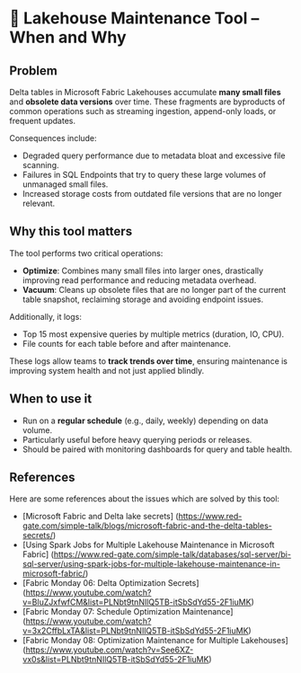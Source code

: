 # 🔧 Lakehouse Maintenance Tool – When and Why

## Problem

Delta tables in Microsoft Fabric Lakehouses accumulate **many small files** and **obsolete data versions** over time. These fragments are byproducts of common operations such as streaming ingestion, append-only loads, or frequent updates.

Consequences include:
- Degraded query performance due to metadata bloat and excessive file scanning.
- Failures in SQL Endpoints that try to query these large volumes of unmanaged small files.
- Increased storage costs from outdated file versions that are no longer relevant.

## Why this tool matters

The tool performs two critical operations:
- **Optimize**: Combines many small files into larger ones, drastically improving read performance and reducing metadata overhead.
- **Vacuum**: Cleans up obsolete files that are no longer part of the current table snapshot, reclaiming storage and avoiding endpoint issues.

Additionally, it logs:
- Top 15 most expensive queries by multiple metrics (duration, IO, CPU).
- File counts for each table before and after maintenance.

These logs allow teams to **track trends over time**, ensuring maintenance is improving system health and not just applied blindly.

## When to use it

- Run on a **regular schedule** (e.g., daily, weekly) depending on data volume.
- Particularly useful before heavy querying periods or releases.
- Should be paired with monitoring dashboards for query and table health.

## References

Here are some references about the issues which are solved by this tool:

- [Microsoft Fabric and Delta lake secrets] (https://www.red-gate.com/simple-talk/blogs/microsoft-fabric-and-the-delta-tables-secrets/)
- [Using Spark Jobs for Multiple Lakehouse Maintenance in Microsoft Fabric] (https://www.red-gate.com/simple-talk/databases/sql-server/bi-sql-server/using-spark-jobs-for-multiple-lakehouse-maintenance-in-microsoft-fabric/)
- [Fabric Monday 06: Delta Optimization Secrets] (https://www.youtube.com/watch?v=BluZJxfwfCM&list=PLNbt9tnNIlQ5TB-itSbSdYd55-2F1iuMK)
- [Fabric Monday 07: Schedule Optimization Maintenance] (https://www.youtube.com/watch?v=3x2CffbLxTA&list=PLNbt9tnNIlQ5TB-itSbSdYd55-2F1iuMK)
- [Fabric Monday 08: Optimization Maintenance for Multiple Lakehouses] (https://www.youtube.com/watch?v=See6XZ-vx0s&list=PLNbt9tnNIlQ5TB-itSbSdYd55-2F1iuMK)